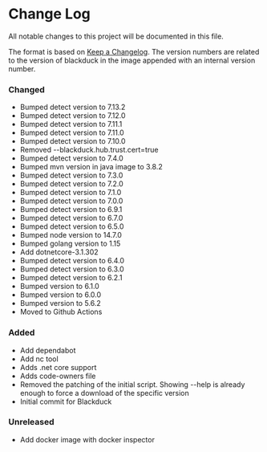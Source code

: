 # Change Log
All notable changes to this project will be documented in this file.

The format is based on [Keep a Changelog](http://keepachangelog.com/).
The version numbers are related to the version of blackduck in the image appended with an internal version number.

### Changed

- Bumped detect version to 7.13.2
- Bumped detect version to 7.12.0
- Bumped detect version to 7.11.1
- Bumped detect version to 7.11.0
- Bumped detect version to 7.10.0
- Removed --blackduck.hub.trust.cert=true
- Bumped detect version to 7.4.0
- Bumped mvn version in java image to 3.8.2
- Bumped detect version to 7.3.0
- Bumped detect version to 7.2.0
- Bumped detect version to 7.1.0
- Bumped detect version to 7.0.0
- Bumped detect version to 6.9.1
- Bumped detect version to 6.7.0
- Bumped detect version to 6.5.0
- Bumped node version to 14.7.0
- Bumped golang version to 1.15
- Add dotnetcore-3.1.302
- Bumped detect version to 6.4.0
- Bumped detect version to 6.3.0
- Bumped detect version to 6.2.1
- Bumped version to 6.1.0
- Bumped version to 6.0.0
- Bumped version to 5.6.2
- Moved to Github Actions

### Added
- Add dependabot
- Add nc tool
- Adds .net core support
- Adds code-owners file
- Removed the patching of the initial script.
  Showing --help is already enough to force a download of the specific version
- Initial commit for Blackduck

### Unreleased
- Add docker image with docker inspector
